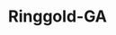 ---
title: Ringgold-GA
slug: ringgold-ga
f_state:
- cms/state/georgia.md
f_locations:
- cms/payday-loan/cash-one-payday-lone-and-title-pawn-8183.md
- cms/payday-loan/cash-transactions-8816.md
- cms/payday-loan/cash-transactions-8817.md
- cms/payday-loan/cash-transactions-8818.md
- cms/payday-loan/national-title-pawn-22883.md
- cms/payday-loan/safe-cash-systems-26171.md
updated-on: '2024-05-30T13:41:28.615Z'
created-on: '2024-05-30T13:41:28.615Z'
published-on: '2024-05-30T13:54:32.469Z'
f_city: Ringgold
layout: '[city].html'
tags: city
---